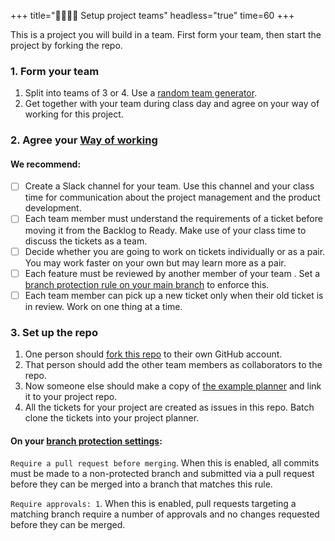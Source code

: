 +++
title="🫱🏽‍🫲🏾 Setup project teams"
headless="true"
time=60
+++

This is a project you will build in a team. First form your team, then start the project by forking the repo.

### 1. Form your team

1. Split into teams of 3 or 4. Use a [random team generator](https://www.randomlists.com/team-generator).
1. Get together with your team during class day and agree on your way of working for this project.

### 2. Agree your [Way of working](https://www.atlassian.com/practices)

#### We recommend:

- [ ] Create a Slack channel for your team. Use this channel and your class time for communication about the project management and the product development.
- [ ] Each team member must understand the requirements of a ticket before moving it from the Backlog to Ready. Make use of your class time to discuss the tickets as a team.
- [ ] Decide whether you are going to work on tickets individually or as a pair. You may work faster on your own but may learn more as a pair.
- [ ] Each feature must be reviewed by another member of your team . Set a [branch protection rule on your main branch](https://github.com/CodeYourFuture/React-Module-Project/settings/branches) to enforce this.
- [ ] Each team member can pick up a new ticket only when their old ticket is in review. Work on one thing at a time.

### 3. Set up the repo

1. One person should [fork this repo](https://github.com/CodeYourFuture/React-Module-Project/fork) to their own GitHub account.
2. That person should add the other team members as collaborators to the repo.
3. Now someone else should make a copy of [the example planner](https://github.com/orgs/CodeYourFuture/projects/152) and link it to your project repo.
4. All the tickets for your project are created as issues in this repo. Batch clone the tickets into your project planner.

#### On your [branch protection settings](https://docs.github.com/en/repositories/configuring-branches-and-merges-in-your-repository/managing-protected-branches/managing-a-branch-protection-rule#creating-a-branch-protection-rule):

`Require a pull request before merging`. When this is enabled, all commits must be made to a non-protected branch and submitted via a pull request before they can be merged into a branch that matches this rule.

`Require approvals: 1`. When this is enabled, pull requests targeting a matching branch require a number of approvals and no changes requested before they can be merged.
